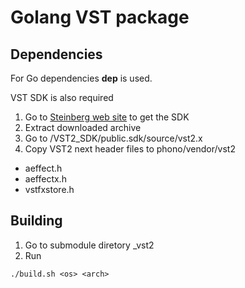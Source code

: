 # Golang VST package

## Dependencies 
For Go dependencies **dep** is used.

VST SDK is also required
1. Go to [Steinberg web site](https://www.steinberg.net/en/company/developers.html) to get the SDK
2. Extract downloaded archive
3. Go to /VST2_SDK/public.sdk/source/vst2.x
4. Copy VST2 next header files to phono/vendor/vst2
* aeffect.h
* aeffectx.h
* vstfxstore.h

## Building 
1. Go to submodule diretory _vst2
2. Run 
~~~
./build.sh <os> <arch>
~~~